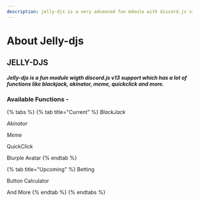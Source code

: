 ```yaml
---
description: jelly-djs is a very advanced fun mdoule with discord.js v13 support!
---
```


# About Jelly-djs

##                                         **JELLY-DJS**

#### _**Jelly-djs is a fun module wigth discord.js v13 support which has a lot of functions like blackjack, akinator, meme, quickclick and more.**_

### Available Functions -

{% tabs %}
{% tab title="Current" %}
_BlackJack_

_Akinator_

_Meme_

QuickClick

Blurple Avatar
{% endtab %}

{% tab title="Upcoming" %}
Betting 

Button Calculator

And More
{% endtab %}
{% endtabs %}



